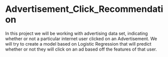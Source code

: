 # Advertisement_Click_Recommendation
In this project we will be working with advertising data set, indicating whether or not a particular internet user clicked on an Advertisement. We will try to create a model based on Logistic Regression that will predict whether or not they will click on an ad based off the features of that user.
